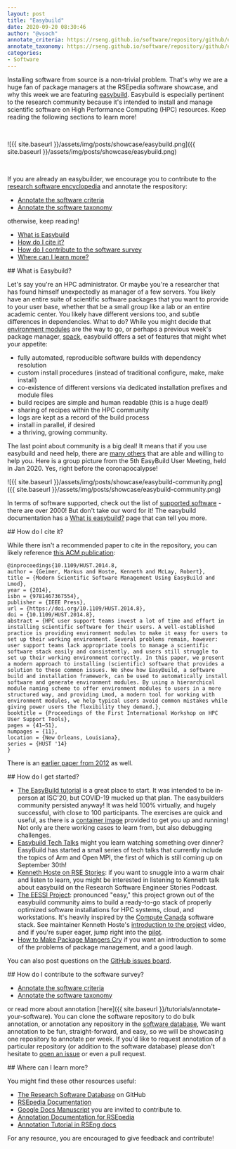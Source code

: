 ```yaml
---
layout: post
title: "Easybuild"
date: 2020-09-20 08:30:46
author: "@vsoch"
annotate_criteria: https://rseng.github.io/software/repository/github/easybuilders/easybuild/annotate-criteria/
annotate_taxonomy: https://rseng.github.io/software/repository/github/easybuilders/easybuild/annotate-taxonomy/
categories:
- Software
---
```


Installing software from source is a non-trivial problem. That's why we are a huge fan of package managers
at the RSEpedia software showcase, and why this week we are featuring <a href="https://github.com/easybuilders/easybuild" target="_blank">easybuild</a>. Easybuild is especially pertinent to the research community because it's intended
to install and manage scientific software on High Performance Computing (HPC) resources. Keep reading the following
sections to learn more!

<br>

![{{ site.baseurl }}/assets/img/posts/showcase/easybuild.png]({{ site.baseurl }}/assets/img/posts/showcase/easybuild.png)

<br>

If you are already an easybuilder, we encourage you to contribute to the [research software encyclopedia](https://rseng.github.io/rse/tutorials/annotation/) and annotate the respository:

<ul>
<li><a href="{{ page.annotate_criteria }}" target="_blank">Annotate the software criteria</a></li>
<li><a href="{{ page.annotate_taxonomy }}" target="_blank">Annotate the software taxonomy</a></li>
</ul>

otherwise, keep reading!

<!--more--> 

 - [What is Easybuild](#what-is)
 - [How do I cite it?](#cite)
 - [How do I contribute to the software survey](#contribute)
 - [Where can I learn more?](#learn-more)


<a id="what-is">
## What is Easybuild?

Let's say you're an HPC administrator. Or maybe you're a researcher that has found himself unexpectedly as
manager of a few servers. You likely have an entire suite of scientific software packages that you
want to provide to your user base, whether that be a small group like a lab or an entire academic center. 
You likely have different versions too, and subtle differences in dependencies. What to do? While you might decide that <a href="https://lmod.readthedocs.io/en/latest/" target="_blank">environment modules</a> 
are the way to go, or perhaps a previous week's package manager, <a href="https://rseng.github.io/rseng/software/spack" target="_blank">spack</a>,
easybuild offers a set of features that might whet your appetite:

 - fully automated, reproducible software builds with dependency resolution
 - custom install procedures (instead of traditional configure, make, make install)
 - co-existence of different versions via dedicated installation prefixes and module files
 - build recipes are simple and human readable (this is a huge deal!)
 - sharing of recipes within the HPC community
 - logs are kept as a record of the build process
 - install in parallel, if desired
 - a thriving, growing community.

The last point about community is a big deal! It means that if you use easybuild and need help, there are <a href="https://easybuild.readthedocs.io/en/latest/Maintainers.html" target="_blank">many
others</a> that are able and willing to help you. Here is a group picture from the 5th EasyBuild User Meeting, 
held in Jan 2020. Yes, right before the coronapocalypse!

![{{ site.baseurl }}/assets/img/posts/showcase/easybuild-community.png]({{ site.baseurl }}/assets/img/posts/showcase/easybuild-community.png)

In terms of software supported, check out the list of <a href="https://easybuild.readthedocs.io/en/latest/version-specific/Supported_software.html" target="_blank">supported software</a> - there are over 2000! 
But don't take our word for it! The easybuild documentation has a <a href="https://easybuild.readthedocs.io/en/latest/Introduction.html" target="_blank">What is easybuild?</a> page that can tell you more.

<a id="cite">
## How do I cite it?

While there isn't a recommended paper to cite in the repository, you can likely reference <a href="https://dl.acm.org/doi/10.1109/HUST.2014.8" target="_blank">this ACM publication</a>:

```
@inproceedings{10.1109/HUST.2014.8,
author = {Geimer, Markus and Hoste, Kenneth and McLay, Robert},
title = {Modern Scientific Software Management Using EasyBuild and Lmod},
year = {2014},
isbn = {9781467367554},
publisher = {IEEE Press},
url = {https://doi.org/10.1109/HUST.2014.8},
doi = {10.1109/HUST.2014.8},
abstract = {HPC user support teams invest a lot of time and effort in installing scientific software for their users. A well-established practice is providing environment modules to make it easy for users to set up their working environment. Several problems remain, however: user support teams lack appropriate tools to manage a scientific software stack easily and consistently, and users still struggle to set up their working environment correctly. In this paper, we present a modern approach to installing (scientific) software that provides a solution to these common issues. We show how EasyBuild, a software build and installation framework, can be used to automatically install software and generate environment modules. By using a hierarchical module naming scheme to offer environment modules to users in a more structured way, and providing Lmod, a modern tool for working with environment modules, we help typical users avoid common mistakes while giving power users the flexibility they demand.},
booktitle = {Proceedings of the First International Workshop on HPC User Support Tools},
pages = {41–51},
numpages = {11},
location = {New Orleans, Louisiana},
series = {HUST '14}
}
```

There is an <a href="https://ieeexplore.ieee.org/document/6495863/" target="_blank">earlier paper from 2012</a> as well.

<a id="getting-started">
## How do I get started?

 - [The EasyBuild tutorial](https://easybuilders.github.io/easybuild-tutorial/) is a great place to start. It was intended to be in-person at ISC'20, but COVID-19 mucked up that plan. The easybuilders community persisted anyway! It was held 100% virtually, and hugely successful, with close to 100 participants. The exercises are quick and useful, as there is a <a href="https://easybuilders.github.io/easybuild-tutorial/practical_information/#prepared-container-image" target="_blank">container image</a> provided to get you up and running! Not only are there working cases to learn from, but also debugging challenges.
 - [Easybuild Tech Talks](https://github.com/easybuilders/easybuild/wiki/EasyBuild-Tech-Talks) might you learn watching something over dinner? EasyBuild has started a small series of tech talks that currently include the topics of Arm and Open MPI, the first of which is still coming up on September 30th!
 - [Kenneth Hoste on RSE Stories](https://us-rse.org/rse-stories/2020/kenneth-hoste/): if you want to snuggle into a warm chair and listen to learn, you might be interested in listening to Kenneth talk about easybuild on the Research Software Engineer Stories Podcast.
 - [The EESSI Project](https://eessi.github.io/docs): pronounced "easy," this project grown out of the easybuild community aims to build a ready-to-go stack of properly optimized software installations for HPC systems, cloud, and workstations. It's heavily inspired by the <a href="https://www.computecanada.ca/" target="_blank">Compute Canada</a> software stack. See maintainer Kenneth Hoste's <a href="https://www.youtube.com/watch?v=E0LFvrZIsi8" target="_blank">introduction to the project</a> video, and if you're super eager, jump right into the <a href="https://eessi.github.io/docs/pilot/">pilot</a>.
 - [How to Make Package Mangers Cry](https://www.youtube.com/watch?v=NSemlYagjIU) if you want an introduction to some of the problems of package management, and a good laugh.
 
You can also post questions on the [GitHub issues board](https://github.com/easybuilders/easybuild/issues).

<a id="contribute">
## How do I contribute to the software survey?

<ul>
  <li><a href="{{ page.annotate_criteria }}" target="_blank">Annotate the software criteria</a></li>
  <li><a href="{{ page.annotate_taxonomy }}" target="_blank">Annotate the software taxonomy</a></li>
</ul>

or read more about annotation [here]({{ site.baseurl }}/tutorials/annotate-your-software). You can clone the software repository to do
bulk annotation, or annotation any repository in the <a href="https://rseng.github.io/software/" target="_blank">software database</a>,
We want annotation to be fun, straight-forward, and easy, so we will be showcasing one repository to annotate per week.
If you'd like to request annotation of a particular repository (or addition to the software database)
please don't hesitate to [open an issue](https://github.com/rseng/software/issues) or even a pull request.

<a id="learn-more">
## Where can I learn more?

You might find these other resources useful:

 - [The Research Software Database](https://github.com/rseng/software) on GitHub
 - [RSEpedia Documentation](https://rseng.github.io/rse)
 - [Google Docs Manuscript](https://docs.google.com/document/d/1wDb0udH9OrFWrMBsAVb8RrUMCKKRHoyEep7yveJ1d0k/edit) you are invited to contribute to.
 - [Annotation Documentation for RSEpedia](https://rseng.github.io/rse/tutorials/annotation/)
 - [Annotation Tutorial in RSEng docs](https://rseng.github.io/rse/tutorials/annotation/)

For any resource, you are encouraged to give feedback and contribute!
